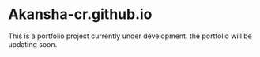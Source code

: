 # Akansha-cr.github.io
This is a portfolio project currently under development.
the portfolio will be updating soon.
